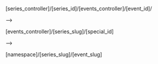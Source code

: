 
[series_controller]/[series_id]/[events_controller]/[event_id]/

-->

[events_controller]/[series_slug]/[special_id]

-->

[namespace]/[series_slug]/[event_slug]


